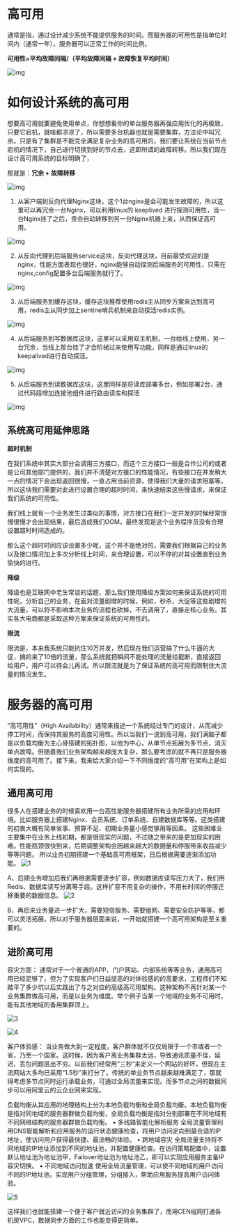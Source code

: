 # 高可用

通常是指，通过设计减少系统不能提供服务的时间。而服务器的可用性是指单位时间内（通常一年），服务器可以正常工作的时间比例。

**可用性=平均故障间隔/（平均故障间隔 + 故障恢复平均时间）**

![img](https://pic2.zhimg.com/80/v2-e687aabf2509fd43c71f6d6dcd65280d_720w.jpg)

# 如何设计系统的高可用

想要高可用就要避免使用单点，你想想看你的单台服务器再强应用优化的再极致，只要它宕机，就啥都凉凉了，所以需要多台机器也就是需要集群，方法论中叫冗余。只是有了集群是不能完全满足复杂业务的高可用的，我们要让系统在当前节点宕机的情况下，自己进行切换到好的节点去，这即所谓的故障转移。所以我们现在设计高可用系统的目标明确了，

那就是：**冗余 + 故障转移**

![img](https://pic2.zhimg.com/80/v2-8254b73959a1270a38754dee360ddf4d_720w.jpg)

1. 从客户端到反向代理Nginx这块，这个1台nginx是会可能发生故障的，所以这里可以再冗余一台Nginx，可以利用linux的 keeplived 进行探测可用性，当一台Nginx挂了之后，责会自动转移到另一台Nginx机器上来，从而保证高可用。

![img](https://pic1.zhimg.com/80/v2-b4b175e27762909e8a89d4dbf87d3adc_720w.jpg)

2. 从反向代理到后端服务service这块，反向代理这块，目前最受欢迎的是nginx，性能方面表现也很好，nginx能够自动探测后端服务的可用性，只需在nginx,config配置多台后端服务就行了。

![img](https://pic3.zhimg.com/80/v2-444cd6bc84411bc664af0506b3ce7faa_720w.jpg)

3. 从后端服务到缓存这块，缓存这块推荐使用redis主从同步方案来达到高可用，redis主从同步加上sentine哨兵机制来自动探活redis实例。

![img](https://pic3.zhimg.com/80/v2-18dca743412dc01a7492b917ae6745c2_720w.jpg)

4. 从后端服务到写数据库这块，这里可以采用双主机制，一台给线上使用，另一台冗余，当线上那台挂了才会阶梯过来使用写功能，同样是通过linux的keepalived进行自动探活。

![img](https://pic3.zhimg.com/80/v2-85a086622cf40c2ee5812c1514e24ae2_720w.jpg)

5. 从后端服务到读数据库这块，这里同样是将读库部署多台，例如部署2台，通过代码段增加连接池组件进行路由读库和探活

![img](https://pic1.zhimg.com/80/v2-935514642a27e22889f352228639bf78_720w.jpg)

## 系统高可用延伸思路

**超时机制**

在我们系统中其实大部分会调用三方接口，而这个三方接口一般是合作公司的或者是公司其他部门提供的，我们并不清楚对方接口的性能情况，有些接口在并发稍大一点的情况下会出现返回很慢，一直占用当前资源，使得我们大量的请求阻塞等。所以这块我们需要对此进行设置合理的超时时间，来快速结束这些慢请求，来保证我们系统的可用性。

我们线上就有一个业务发生过类似的事情，对方接口在我们一定并发的时候经常很慢很慢才会出现结果，最后造成我们OOM，最终发现是这个业务程序员没有合理设置超时时间造成的。

那么这个超时时间应该设置多少呢，这个并不是绝对的，需要我们根据自己的业务以及接口情况加上多次分析线上时间，来合理设置，可以不停的对其设置直到业务愉快的进行。

**降级**

降级也是互联网中老生常谈的话题，那么我们使用降级方案如何来保证系统的可用性呢，分析自己的业务，在面对流量剧增的时候，例如，秒杀，大促等这些剧增的大流量，可以将不影响本次业务的流程也砍掉，不去调用了，直接走核心业务。其实各大电商都是采取这种方案来保证系统的可用性的。

**限流**

限流是，本来我系统只能抗住10万并发，然后现在我们运营搞了什么牛逼的大促，搞的来了10倍的流量，那么系统就把瞬间不能处理的流量给截断，直接返回给用户，用户可以待会儿再试。所以限流就是为了保证系统的高可用而限制住大流量的情况发生。

# 服务器的高可用

 “高可用性”（High Availability）通常来描述一个系统经过专门的设计，从而减少停工时间，而保持其服务的高度可用性。所以当我们一说到高可用，我们满脑子都是以负载均衡为主心骨搭建的拓扑图，以他为中心，从单节点拓展为多节点，消灭单点故障。但随着我们业务架构越来越庞大复杂，那么要考虑的就不再只是服务器维度的高可用了。接下来，我来给大家介绍一下不同维度的“高可用”在架构上是如何实现的。

## 通用高可用

很多人在搭建业务的时候喜欢用一台高性能服务器搭建所有业务所需的应用和环境。比如服务器上搭建Nginx、会员系统、订单系统、自建数据库等等。这类搭建的初衷大概有简单省事、预算不足、初期业务量小感觉够用等因素。
这些困难业主要集中在业务上线初期，都是很现实的问题，不过随之带来的是更加现实的困难。性能瓶颈很快到来，后期调整架构会因越来越大的数据量和停服带来收益减少等等问题。
所以业务初期搭建一个基础高可用框架，日后根据需要逐渐添加功能。
![1](https://yqfile.alicdn.com/5ddb148031cee39cb3c112aa0e485d4a24c83320.png)

A、后期业务增加后我们再根据需要逐步扩容，例如数据库读写压力大了，我们用Redis、数据库读写分离等手段。这样扩容不用复杂的操作，不用长时间的停服迁移重要的数据信息。
![2](https://yqfile.alicdn.com/64d3c349e3be475e837f64463905ef47bb0a8073.png)

B、再后来业务量进一步扩大，需要短信服务、需要组网、需要安全防护等等，都可以灵活拓展。所以对于服务器层面来说，一开始就搭建一个高可用架构是至关重要的。

## 进阶高可用

容灾方面：
通常对于一个普通的APP、门户网站、内部系统等等业务，通用高可用已经足够了。但为了实现客户们日益提高的对体验感的的高要求，工程师们不知踏平了多少坑以后实践出了与之对应的高级高可用架构。这种架构不再针对某一个业务集群做高可用，而是以业务为维度。举个例子当某一个地域的业务不可用时，能有其他地域的备用集群顶上。

![3](https://yqfile.alicdn.com/30d6434a064b8fa7e9f42d53d7a0eaf2adcce67d.png)

![4](https://yqfile.alicdn.com/c69349a09f7f571d9d67a7dc9764b96d059120dd.png)

客户体验感：
当业务做大到一定程度，客户群体就不仅仅局限于一个市或者一个省，乃至一个国家。这时候，因为客户离业务集群太远，导致通讯质量不佳，延迟、丢包问题层出不穷。以前我们经常用“三秒”来定义一个网站的好坏，但现在主流网站大多均已采用“1.5秒”来打分了。传统的单业务节点越来越难满足了，那就得考虑多节点同时运行承载业务，可通过全局流量来实现。而多节点之间的数据同步可以用阿里云的云企业网来实现。

负载均衡从其应用的地理结构上分为本地负载均衡和全局负载均衡。本地负载均衡是指对同地域的服务器群做负载均衡，全局负载均衡是指对分别部署在不同地域有不同网络结构的服务器群做负载均衡。
• 多线路智能化解析服务
全局流量管理利用DNS智能解析和应用服务的运行状态健康检查，将用户访问定向到最合适的IP地址，使访问用户获得最快捷、最流畅的体验。
• 跨地域容灾
全局流量支持将不同地域的IP地址添加到不同的地址池，并配置健康检查。在访问策略配置中，设置默认地址池为地址池甲，Failover地址池为地址池乙，即可以实现应用服务主备IP容灾切换。
• 不同地域访问加速
使用全局流量管理，可以使不同地域的用户访问不同的IP地址池，实现用户分组管理，分组接入，帮助应用服务提高用户访问体验。

![5](https://yqfile.alicdn.com/4ffb23dc6664720e8d75290242135d4a3063e72b.png)

这样我们也就能搭建一个便于客户就近访问的业务集群了，而用CEN组网打通各机房VPC，数据同步方面的工作也能变得更简单。